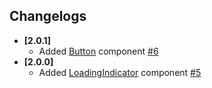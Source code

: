 ## Changelogs
- **[2.0.1]**
  + Added [Button](https://github.com/dooboolab/dooboo-native-widgets/tree/master/src/components/shared/Button) component [#6](https://github.com/dooboolab/dooboo-native-widgets/pull/6)
- **[2.0.0]**
  + Added [LoadingIndicator](https://github.com/dooboolab/dooboo-native-widgets/tree/master/src/components/shared/LoadingIndicator) component [#5](https://github.com/dooboolab/dooboo-native-widgets/pull/5)
